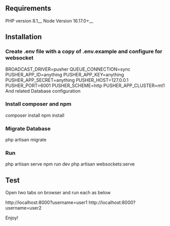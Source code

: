 ## Requirements

PHP version 8.1__
Node Version 16.17.0+__

## Installation

### Create .env file with a copy of .env.example and configure for websocket
  BROADCAST_DRIVER=pusher
  QUEUE_CONNECTION=sync
  PUSHER_APP_ID=anything
  PUSHER_APP_KEY=anything
  PUSHER_APP_SECRET=anything
  PUSHER_HOST=127.0.0.1
  PUSHER_PORT=6001
  PUSHER_SCHEME=http
  PUSHER_APP_CLUSTER=mt1
And related Database configuration
### Install composer and npm
composer install
npm install
### Migrate Database
php artisan migrate
### Run
php artisan serve
npm run dev
php artisan websockets:serve

## Test
Open two tabs on browser and run each as below

http://localhost:8000?username=user1
http://localhost:8000?username=user2

Enjoy!


